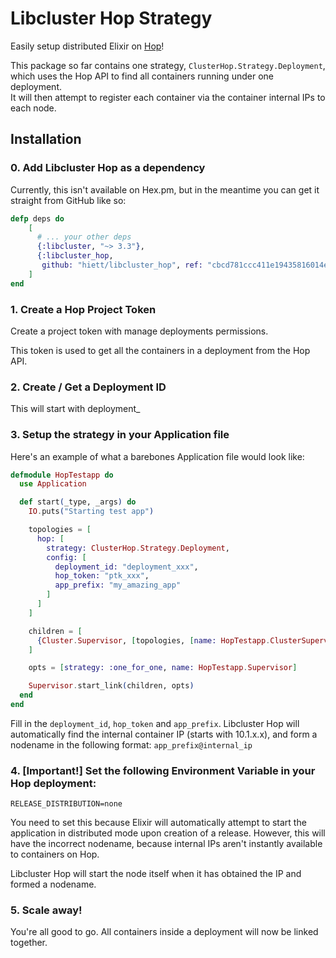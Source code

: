 # Libcluster Hop Strategy
Easily setup distributed Elixir on [Hop](https://hop.io)!

This package so far contains one strategy, `ClusterHop.Strategy.Deployment`, which uses the Hop
API to find all containers running under one deployment.\
It will then attempt to register each container via the container internal IPs to each node.

## Installation

### 0. Add Libcluster Hop as a dependency
Currently, this isn't available on Hex.pm, but in the meantime you can get it straight from GitHub like so:
```elixir
defp deps do
    [
      # ... your other deps
      {:libcluster, "~> 3.3"},
      {:libcluster_hop,
       github: "hiett/libcluster_hop", ref: "cbcd781ccc411e19435816014e89fa3ba1fa0adb"} # (this is current stable ref)
    ]
end
```

### 1. Create a Hop Project Token
Create a project token with manage deployments permissions.

This token is used to get all the containers in a deployment from the Hop API.

### 2. Create / Get a Deployment ID
This will start with deployment_


### 3. Setup the strategy in your Application file

Here's an example of what a barebones Application file would look like:
```elixir
defmodule HopTestapp do
  use Application

  def start(_type, _args) do
    IO.puts("Starting test app")

    topologies = [
      hop: [
        strategy: ClusterHop.Strategy.Deployment,
        config: [
          deployment_id: "deployment_xxx",
          hop_token: "ptk_xxx",
          app_prefix: "my_amazing_app"
        ]
      ]
    ]

    children = [
      {Cluster.Supervisor, [topologies, [name: HopTestapp.ClusterSupervisor]]}
    ]

    opts = [strategy: :one_for_one, name: HopTestapp.Supervisor]

    Supervisor.start_link(children, opts)
  end
end

```
Fill in the `deployment_id`, `hop_token` and `app_prefix`.
Libcluster Hop will automatically find the internal container IP (starts with 10.1.x.x), and form a nodename in the
following format: `app_prefix@internal_ip`

### 4. [Important!] Set the following Environment Variable in your Hop deployment:
`RELEASE_DISTRIBUTION=none`

You need to set this because Elixir will automatically attempt to start the application in distributed mode upon
creation of a release. However, this will have the incorrect nodename, because internal IPs aren't instantly available
to containers on Hop.

Libcluster Hop will start the node itself when it has obtained the IP and formed a nodename.

### 5. Scale away!
You're all good to go. All containers inside a deployment will now be linked together.